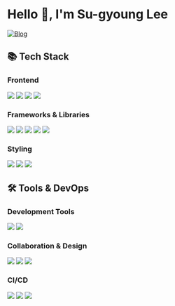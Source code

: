 # Hello 👋, I'm Su-gyoung Lee

<div>

[![Blog](https://img.shields.io/badge/Blog-c25980?style=flat-square&logo=Velog&logoColor=white)](https://velog.io/@tnrud4685)

</div>

## 📚 Tech Stack

### Frontend
<div>
  <img src="https://img.shields.io/badge/HTML5-E34F26?style=flat-square&logo=HTML5&logoColor=white" />
  <img src="https://img.shields.io/badge/CSS3-1572B6?style=flat-square&logo=CSS3&logoColor=white" />
  <img src="https://img.shields.io/badge/JavaScript-F7DF1E?style=flat-square&logo=JavaScript&logoColor=black" />
  <img src="https://img.shields.io/badge/TypeScript-3178C6?style=flat-square&logo=TypeScript&logoColor=white" />
</div>

### Frameworks & Libraries
<div>
  <img src="https://img.shields.io/badge/React-61DAFB?style=flat-square&logo=React&logoColor=black" />
  <img src="https://img.shields.io/badge/Next.js-000000?style=flat-square&logo=Next.js&logoColor=white" />
  <img src="https://img.shields.io/badge/Vite-646CFF?style=flat-square&logo=Vite&logoColor=white" />
  <img src="https://img.shields.io/badge/Redux-764ABC?style=flat-square&logo=Redux&logoColor=white" />
  <img src="https://img.shields.io/badge/TanStack Query-FF4154?style=flat-square&logo=ReactQuery&logoColor=white" />
</div>

### Styling
<div>
  <img src="https://img.shields.io/badge/styled--components-DB7093?style=flat-square&logo=styled-components&logoColor=white" />
  <img src="https://img.shields.io/badge/Material--UI-007FFF?style=flat-square&logo=MUI&logoColor=white" />
  <img src="https://img.shields.io/badge/Tailwind_CSS-06B6D4?style=flat-square&logo=tailwind-css&logoColor=white" />
</div>

## 🛠️ Tools & DevOps

### Development Tools
<div>
  <img src="https://img.shields.io/badge/Visual_Studio_Code-007ACC?style=flat-square&logo=visual-studio-code&logoColor=white" />
  <img src="https://img.shields.io/badge/Git-F05032?style=flat-square&logo=git&logoColor=white" />
</div>

### Collaboration & Design
<div>
  <img src="https://img.shields.io/badge/Notion-000000?style=flat-square&logo=notion&logoColor=white" />
  <img src="https://img.shields.io/badge/Jira-0052CC?style=flat-square&logo=jira&logoColor=white" />
  <img src="https://img.shields.io/badge/Adobe_Photoshop-31A8FF?style=flat-square&logo=adobe-photoshop&logoColor=white" />
</div>

### CI/CD
<div>
  <img src="https://img.shields.io/badge/Docker-2496ED?style=flat-square&logo=docker&logoColor=white" />
  <img src="https://img.shields.io/badge/GitHub_Actions-2088FF?style=flat-square&logo=github-actions&logoColor=white" />
  <img src="https://img.shields.io/badge/Vercel-000000?style=flat-square&logo=vercel&logoColor=white" />
</div>
